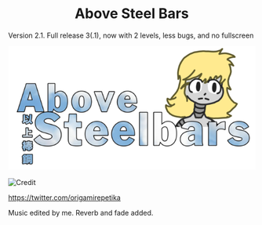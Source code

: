 <h1 align="center">Above Steel Bars</h1>

Version 2.1. Full release 3(.1), now with 2 levels, less bugs, and no fullscreen

![Logo](https://github.com/MirrorMiru/MIRU/blob/main/Bruh.png)

![Credit](https://github.com/MirrorMiru/AboveSteelBarsV3.1/credit.png)

https://twitter.com/origamirepetika

Music edited by me. Reverb and fade added.
